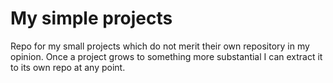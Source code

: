 # My simple projects

Repo for my small projects which do not merit their own repository in my opinion. Once a project grows to something more substantial I can extract it to its own repo at any point.
